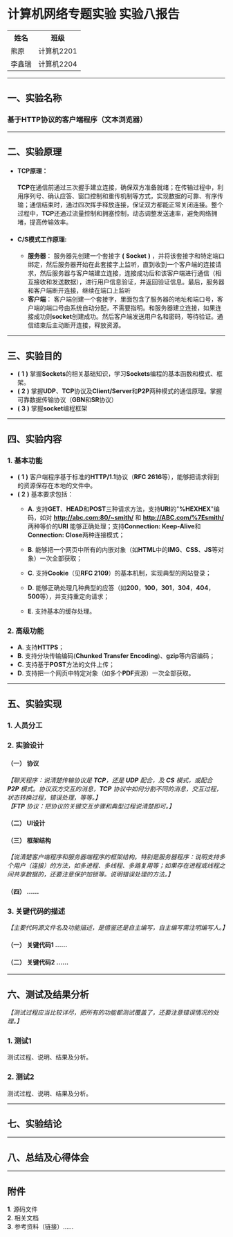 # 计算机网络专题实验 实验八报告

<table style="width:100%">
  <tr>
    <th>姓名</th>
    <th>班级</th>
  </tr>
  <tr>
    <td>熊原</td>
    <td>计算机2201</td>
  </tr>
  <tr>
    <td>李鑫瑞</td>
    <td>计算机2204</td>
  </tr>
</table>

---

## 一、实验名称  

### 基于**HTTP**协议的客户端程序（文本浏览器）

---

## 二、实验原理  
- #### **TCP**原理：
    **TCP**在通信前通过三次握手建立连接，确保双方准备就绪；在传输过程中，利用序列号、确认应答、窗口控制和重传机制等方式，实现数据的可靠、有序传输；通信结束时，通过四次挥手释放连接，保证双方都能正常关闭连接。整个过程中，**TCP**还通过流量控制和拥塞控制，动态调整发送速率，避免网络拥堵，提高传输效率。
- #### **C/S**模式工作原理:
  - **服务器**：
  服务器先创建一个套接字 **(** **Socket** **)** ，并将该套接字和特定端口绑定，然后服务器开始在此套接字上监听，直到收到一个客户端的连接请求，然后服务器与客户端建立连接，连接成功后和该客户端进行通信（相互接收和发送数据），进行用户信息验证，并返回验证信息。最后，服务器和客户端断开连接，继续在端口上监听
  - **客户端**：
  客户端创建一个套接字，里面包含了服务器的地址和端口号，客户端的端口号由系统自动分配，不需要指明。和服务器建立连接，如果连接成功则**socket**创建成功。然后客户端发送用户名和密码，等待验证。通信结束后主动断开连接，释放资源。

---

## 三、实验目的  
- **(** **1** **)**  掌握**Sockets**的相关基础知识，学习**Sockets**编程的基本函数和模式、框架。
- **(** **2** **)** 掌握**UDP**、**TCP**协议及**Client/Server**和**P2P**两种模式的通信原理。掌握可靠数据传输协议（**GBN**和**SR**协议）
- **(** **3** **)** 掌握**socket**编程框架

---

## 四、实验内容  

### **1**. 基本功能  
- **(** **1** **)**  客户端程序基于标准的**HTTP/1.1**协议（**RFC 2616**等），能够把请求得到的资源保存在本地的文件中。
- **(** **2** **)**  基本要求包括：
  - **A**. 支持**GET**、**HEAD**和**POST**三种请求方法，支持**URI**的"**%HEXHEX**"编码，如对 **http://abc.com:80/~smith/** 和 **http://ABC.com/%7Esmith/** 两种等价的**URI** 能够正确处理；支持**Connection: Keep-Alive**和**Connection: Close**两种连接模式；

  - **B**. 能够把一个网页中所有的内嵌对象（如**HTML**中的**IMG**、**CSS**、**JS**等对象）一次全部获取；
  - **C**. 支持**Cookie**（见**RFC 2109**）的基本机制，实现典型的网站登录；
  - **D**. 能够正确处理几种典型的应答（如**200**，**100**，**301**，**304**，**404**，**500**等），并支持重定向请求；
  - **E**. 支持基本的缓存处理。

### **2**. 高级功能  
- **A**. 支持**HTTPS**； 
- **B**. 支持分块传输编码(**Chunked Transfer Encoding**)、**gzip**等内容编码；
- **C**. 支持基于**POST**方法的文件上传；
- **D**. 支持把一个网页中特定对象（如多个**PDF**资源）一次全部获取。

---

## 五、实验实现  

### **1**. 人员分工  


### **2**. 实验设计  

#### （**一**） 协议  
*【聊天程序：说清楚传输协议是 **TCP**，还是 **UDP** 配合，及 **CS** 模式，或配合 **P2P** 模式。协议双方交互的消息，**TCP** 协议中如何分割不同的消息，交互过程，状态转换过程，错误处理，等等。】*  
*【**FTP** 协议：把协议的关键交互步骤和典型过程说清楚即可。】*

#### （**二**） **UI**设计  

#### （**三**） 框架结构  
*【说清楚客户端程序和服务器端程序的框架结构。特别是服务器程序：说明支持多个用户（连接）的方法，如多进程、多线程、多路复用等；如果存在进程或线程之间共享数据的，还要注意保护加锁等。说明错误处理的方法。】*

#### （**四**） ……  

### **3**. 关键代码的描述  
*【主要代码源文件名及功能描述，是借鉴还是自主编写，自主编写需注明编写人。】*

#### （**一**） 关键代码**1** ……  

#### （**二**） 关键代码**2** ……  

---

## 六、测试及结果分析  
*【测试过程应当比较详尽，把所有的功能都测试覆盖了，还要注意错误情况的处理。】*

### **1**. 测试**1**  
测试过程、说明、结果及分析。

### **2**. 测试**2**  
测试过程、说明、结果及分析。

---

## 七、实验结论  

---

## 八、总结及心得体会  

---

## 附件  
**1**. 源码文件  
**2**. 相关文档  
**3**. 参考资料（链接）……
